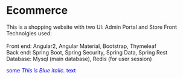 # Ecommerce
This is a shopping website with two UI: Admin Portal and Store Front <br />
Technolgies used: <br /> <br /> 
  Front end: Angular2, Angular Material, Bootstrap, Thymeleaf <br />
  Back end: Spring Boot, Spring Security, Spring Data, Spring Rest <br />
  Database: Mysql (main database), Redis (for user session) <br />
  
  <span style="color:blue">some *This is Blue italic.* text</span>
